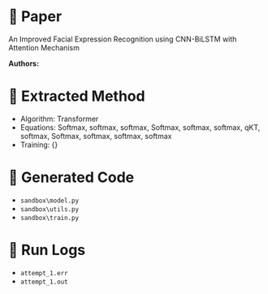 # 📘 Paper
An Improved Facial Expression Recognition using CNN-BiLSTM with Attention Mechanism

**Authors:** 


# 🧮 Extracted Method

- Algorithm: Transformer
- Equations: Softmax, softmax, softmax, Softmax, softmax, softmax, qKT, softmax, Softmax, softmax, softmax, softmax
- Training: {}

# 🧠 Generated Code

- `sandbox\model.py`
- `sandbox\utils.py`
- `sandbox\train.py`

# 📜 Run Logs

- `attempt_1.err`
- `attempt_1.out`
